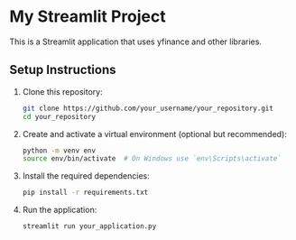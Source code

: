 # My Streamlit Project

This is a Streamlit application that uses yfinance and other libraries.

## Setup Instructions

1. Clone this repository:

    ```bash
    git clone https://github.com/your_username/your_repository.git
    cd your_repository
    ```

2. Create and activate a virtual environment (optional but recommended):

    ```bash
    python -m venv env
    source env/bin/activate  # On Windows use `env\Scripts\activate`
    ```

3. Install the required dependencies:

    ```bash
    pip install -r requirements.txt
    ```

4. Run the application:

    ```bash
    streamlit run your_application.py
    ```

